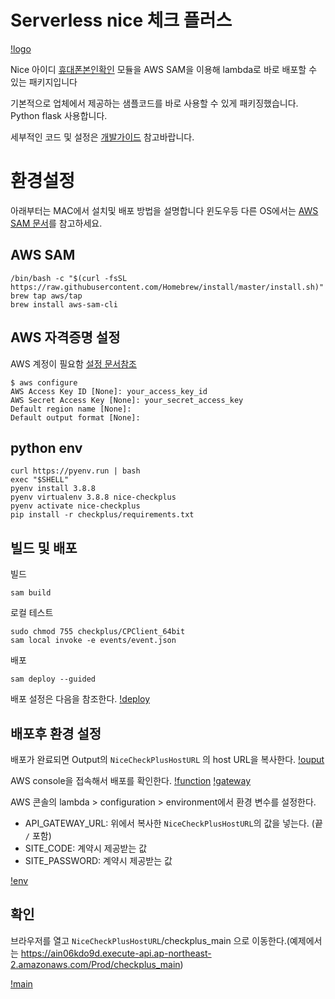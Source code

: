 # Serverless nice 체크 플러스
[!logo](resources/niceid_logo.png)

Nice 아이디 [휴대폰본인확인](https://www.niceid.co.kr/prod_mobile.nc) 모듈을 AWS SAM을 이용해 lambda로 바로 배포할 수 있는 패키지입니다

기본적으로 업체에서 제공하는 샘플코드를 바로 사용할 수 있게 패키징했습니다. 
Python flask 사용합니다. 

세부적인 코드 및 설정은 [개발가이드](resources/guide_PY_V1.3_.pdf) 참고바랍니다.

# 환경설정 
아래부터는 MAC에서 설치및 배포 방법을 설명합니다
윈도우등 다른 OS에서는 [AWS SAM 문서](https://docs.aws.amazon.com/ko_kr/serverless-application-model/latest/developerguide/serverless-sam-cli-install.html)를 참고하세요.

## AWS SAM
```
/bin/bash -c "$(curl -fsSL https://raw.githubusercontent.com/Homebrew/install/master/install.sh)"
brew tap aws/tap
brew install aws-sam-cli

```

## AWS 자격증명 설정
AWS 계정이 필요함
[설정 문서참조](https://docs.aws.amazon.com/ko_kr/serverless-application-model/latest/developerguide/serverless-getting-started-set-up-credentials.html)

```
$ aws configure
AWS Access Key ID [None]: your_access_key_id
AWS Secret Access Key [None]: your_secret_access_key
Default region name [None]: 
Default output format [None]: 
```

## python env 
```
curl https://pyenv.run | bash
exec "$SHELL" 
pyenv install 3.8.8
pyenv virtualenv 3.8.8 nice-checkplus
pyenv activate nice-checkplus
pip install -r checkplus/requirements.txt 

```

## 빌드 및 배포
빌드
```
sam build
```
로컬 테스트
```
sudo chmod 755 checkplus/CPClient_64bit 
sam local invoke -e events/event.json       

```

배포


```
sam deploy --guided
```
배포 설정은 다음을 참조한다.
[!deploy](resources/deploy.png)


## 배포후 환경 설정
배포가 완료되면 Output의 `NiceCheckPlusHostURL` 의 host URL을 복사한다. 
[!ouput](resources/output.png)


AWS console을 접속해서 배포를 확인한다.
[!function](resources/function.png)
[!gateway](resources/gateway.png)


AWS 콘솔의 lambda > configuration > environment에서 환경 변수를 설정한다.
- API_GATEWAY_URL: 위에서 복사한 `NiceCheckPlusHostURL`의 값을 넣는다. (끝 `/` 포함)
- SITE_CODE: 계약시 제공받는 값
- SITE_PASSWORD: 계약시 제공받는 값

[!env](resources/env.png)

## 확인
브라우저를 열고 `NiceCheckPlusHostURL`/checkplus_main 으로 이동한다.(예제에서는 https://ain06kdo9d.execute-api.ap-northeast-2.amazonaws.com/Prod/checkplus_main)

[!main](resources/main.png)
